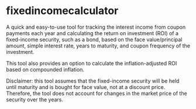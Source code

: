 # fixedincomecalculator

A quick and easy-to-use tool for tracking the interest income from coupon payments each year and calculating the return on investment (ROI) of a fixed-income security, such as a bond, based on the face value/principal amount, simple interest rate, years to maturity, and coupon frequency of the investment. 

This tool also provides an option to calculate the inflation-adjusted ROI based on compounded inflation.

Disclaimer: this tool assumes that the fixed-income security will be held until maturity and is bought for face value, not at a discount price. Therefore, the tool does not account for changes in the market price of the security over the years.